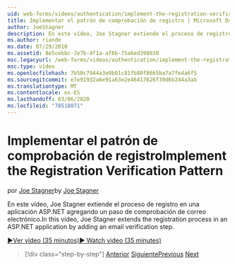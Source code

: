 ```yaml
---
uid: web-forms/videos/authentication/implement-the-registration-verification-pattern
title: Implementar el patrón de comprobación de registro | Microsoft Docs
author: JoeStagner
description: En este vídeo, Joe Stagner extiende el proceso de registro en una aplicación ASP.NET agregando un paso de comprobación de correo electrónico.
ms.author: riande
ms.date: 07/29/2010
ms.assetid: 8e5cebbc-7e7b-4f1a-af6b-75a6ed398030
msc.legacyurl: /web-forms/videos/authentication/implement-the-registration-verification-pattern
msc.type: video
ms.openlocfilehash: 7b50c7944a3e0b01c81fb80f8665ba7a7fe4a6f5
ms.sourcegitcommit: e7e91932a6e91a63e2e46417626f39d6b244a3ab
ms.translationtype: MT
ms.contentlocale: es-ES
ms.lasthandoff: 03/06/2020
ms.locfileid: "78518071"
---
```

# <a name="implement-the-registration-verification-pattern"></a><span data-ttu-id="77225-103">Implementar el patrón de comprobación de registro</span><span class="sxs-lookup"><span data-stu-id="77225-103">Implement the Registration Verification Pattern</span></span>

<span data-ttu-id="77225-104">por [Joe Stagner](https://github.com/JoeStagner)</span><span class="sxs-lookup"><span data-stu-id="77225-104">by [Joe Stagner](https://github.com/JoeStagner)</span></span>

<span data-ttu-id="77225-105">En este vídeo, Joe Stagner extiende el proceso de registro en una aplicación ASP.NET agregando un paso de comprobación de correo electrónico.</span><span class="sxs-lookup"><span data-stu-id="77225-105">In this video, Joe Stagner extends the registration process in an ASP.NET application by adding an email verification step.</span></span>

[<span data-ttu-id="77225-106">&#9654;Ver vídeo (35 minutos)</span><span class="sxs-lookup"><span data-stu-id="77225-106">&#9654; Watch video (35 minutes)</span></span>](https://channel9.msdn.com/Blogs/ASP-NET-Site-Videos/implement-the-registration-verification-pattern)

> [!div class="step-by-step"]
> <span data-ttu-id="77225-107">[Anterior](logging-users-into-your-membership-system.md)
> [Siguiente](simple-web-service-authentication.md)</span><span class="sxs-lookup"><span data-stu-id="77225-107">[Previous](logging-users-into-your-membership-system.md)
[Next](simple-web-service-authentication.md)</span></span>
